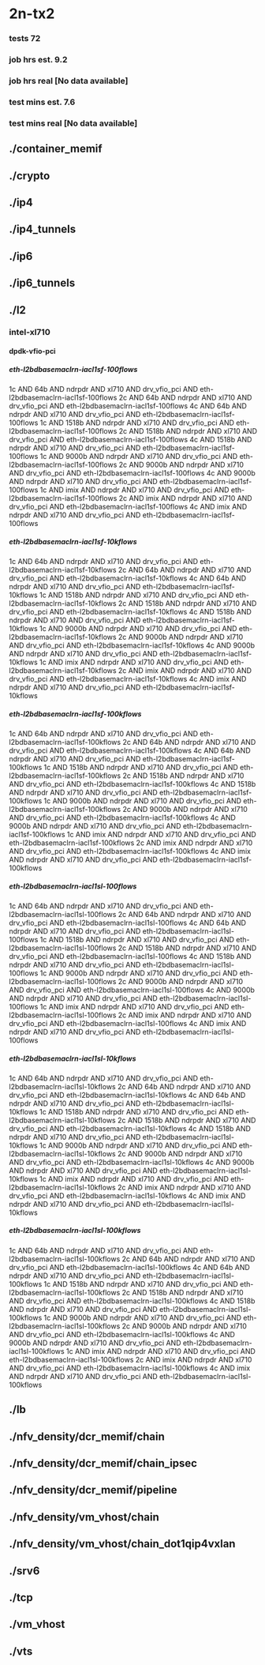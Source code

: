 # 2n-tx2
### tests 72
### job hrs est. 9.2
### job hrs real [No data available]
### test mins est. 7.6
### test mins real [No data available]
## ./container_memif
## ./crypto
## ./ip4
## ./ip4_tunnels
## ./ip6
## ./ip6_tunnels
## ./l2
### intel-xl710
#### dpdk-vfio-pci
##### eth-l2bdbasemaclrn-iacl1sf-100flows
1c AND 64b AND ndrpdr AND xl710 AND drv_vfio_pci AND eth-l2bdbasemaclrn-iacl1sf-100flows
2c AND 64b AND ndrpdr AND xl710 AND drv_vfio_pci AND eth-l2bdbasemaclrn-iacl1sf-100flows
4c AND 64b AND ndrpdr AND xl710 AND drv_vfio_pci AND eth-l2bdbasemaclrn-iacl1sf-100flows
1c AND 1518b AND ndrpdr AND xl710 AND drv_vfio_pci AND eth-l2bdbasemaclrn-iacl1sf-100flows
2c AND 1518b AND ndrpdr AND xl710 AND drv_vfio_pci AND eth-l2bdbasemaclrn-iacl1sf-100flows
4c AND 1518b AND ndrpdr AND xl710 AND drv_vfio_pci AND eth-l2bdbasemaclrn-iacl1sf-100flows
1c AND 9000b AND ndrpdr AND xl710 AND drv_vfio_pci AND eth-l2bdbasemaclrn-iacl1sf-100flows
2c AND 9000b AND ndrpdr AND xl710 AND drv_vfio_pci AND eth-l2bdbasemaclrn-iacl1sf-100flows
4c AND 9000b AND ndrpdr AND xl710 AND drv_vfio_pci AND eth-l2bdbasemaclrn-iacl1sf-100flows
1c AND imix AND ndrpdr AND xl710 AND drv_vfio_pci AND eth-l2bdbasemaclrn-iacl1sf-100flows
2c AND imix AND ndrpdr AND xl710 AND drv_vfio_pci AND eth-l2bdbasemaclrn-iacl1sf-100flows
4c AND imix AND ndrpdr AND xl710 AND drv_vfio_pci AND eth-l2bdbasemaclrn-iacl1sf-100flows
##### eth-l2bdbasemaclrn-iacl1sf-10kflows
1c AND 64b AND ndrpdr AND xl710 AND drv_vfio_pci AND eth-l2bdbasemaclrn-iacl1sf-10kflows
2c AND 64b AND ndrpdr AND xl710 AND drv_vfio_pci AND eth-l2bdbasemaclrn-iacl1sf-10kflows
4c AND 64b AND ndrpdr AND xl710 AND drv_vfio_pci AND eth-l2bdbasemaclrn-iacl1sf-10kflows
1c AND 1518b AND ndrpdr AND xl710 AND drv_vfio_pci AND eth-l2bdbasemaclrn-iacl1sf-10kflows
2c AND 1518b AND ndrpdr AND xl710 AND drv_vfio_pci AND eth-l2bdbasemaclrn-iacl1sf-10kflows
4c AND 1518b AND ndrpdr AND xl710 AND drv_vfio_pci AND eth-l2bdbasemaclrn-iacl1sf-10kflows
1c AND 9000b AND ndrpdr AND xl710 AND drv_vfio_pci AND eth-l2bdbasemaclrn-iacl1sf-10kflows
2c AND 9000b AND ndrpdr AND xl710 AND drv_vfio_pci AND eth-l2bdbasemaclrn-iacl1sf-10kflows
4c AND 9000b AND ndrpdr AND xl710 AND drv_vfio_pci AND eth-l2bdbasemaclrn-iacl1sf-10kflows
1c AND imix AND ndrpdr AND xl710 AND drv_vfio_pci AND eth-l2bdbasemaclrn-iacl1sf-10kflows
2c AND imix AND ndrpdr AND xl710 AND drv_vfio_pci AND eth-l2bdbasemaclrn-iacl1sf-10kflows
4c AND imix AND ndrpdr AND xl710 AND drv_vfio_pci AND eth-l2bdbasemaclrn-iacl1sf-10kflows
##### eth-l2bdbasemaclrn-iacl1sf-100kflows
1c AND 64b AND ndrpdr AND xl710 AND drv_vfio_pci AND eth-l2bdbasemaclrn-iacl1sf-100kflows
2c AND 64b AND ndrpdr AND xl710 AND drv_vfio_pci AND eth-l2bdbasemaclrn-iacl1sf-100kflows
4c AND 64b AND ndrpdr AND xl710 AND drv_vfio_pci AND eth-l2bdbasemaclrn-iacl1sf-100kflows
1c AND 1518b AND ndrpdr AND xl710 AND drv_vfio_pci AND eth-l2bdbasemaclrn-iacl1sf-100kflows
2c AND 1518b AND ndrpdr AND xl710 AND drv_vfio_pci AND eth-l2bdbasemaclrn-iacl1sf-100kflows
4c AND 1518b AND ndrpdr AND xl710 AND drv_vfio_pci AND eth-l2bdbasemaclrn-iacl1sf-100kflows
1c AND 9000b AND ndrpdr AND xl710 AND drv_vfio_pci AND eth-l2bdbasemaclrn-iacl1sf-100kflows
2c AND 9000b AND ndrpdr AND xl710 AND drv_vfio_pci AND eth-l2bdbasemaclrn-iacl1sf-100kflows
4c AND 9000b AND ndrpdr AND xl710 AND drv_vfio_pci AND eth-l2bdbasemaclrn-iacl1sf-100kflows
1c AND imix AND ndrpdr AND xl710 AND drv_vfio_pci AND eth-l2bdbasemaclrn-iacl1sf-100kflows
2c AND imix AND ndrpdr AND xl710 AND drv_vfio_pci AND eth-l2bdbasemaclrn-iacl1sf-100kflows
4c AND imix AND ndrpdr AND xl710 AND drv_vfio_pci AND eth-l2bdbasemaclrn-iacl1sf-100kflows
##### eth-l2bdbasemaclrn-iacl1sl-100flows
1c AND 64b AND ndrpdr AND xl710 AND drv_vfio_pci AND eth-l2bdbasemaclrn-iacl1sl-100flows
2c AND 64b AND ndrpdr AND xl710 AND drv_vfio_pci AND eth-l2bdbasemaclrn-iacl1sl-100flows
4c AND 64b AND ndrpdr AND xl710 AND drv_vfio_pci AND eth-l2bdbasemaclrn-iacl1sl-100flows
1c AND 1518b AND ndrpdr AND xl710 AND drv_vfio_pci AND eth-l2bdbasemaclrn-iacl1sl-100flows
2c AND 1518b AND ndrpdr AND xl710 AND drv_vfio_pci AND eth-l2bdbasemaclrn-iacl1sl-100flows
4c AND 1518b AND ndrpdr AND xl710 AND drv_vfio_pci AND eth-l2bdbasemaclrn-iacl1sl-100flows
1c AND 9000b AND ndrpdr AND xl710 AND drv_vfio_pci AND eth-l2bdbasemaclrn-iacl1sl-100flows
2c AND 9000b AND ndrpdr AND xl710 AND drv_vfio_pci AND eth-l2bdbasemaclrn-iacl1sl-100flows
4c AND 9000b AND ndrpdr AND xl710 AND drv_vfio_pci AND eth-l2bdbasemaclrn-iacl1sl-100flows
1c AND imix AND ndrpdr AND xl710 AND drv_vfio_pci AND eth-l2bdbasemaclrn-iacl1sl-100flows
2c AND imix AND ndrpdr AND xl710 AND drv_vfio_pci AND eth-l2bdbasemaclrn-iacl1sl-100flows
4c AND imix AND ndrpdr AND xl710 AND drv_vfio_pci AND eth-l2bdbasemaclrn-iacl1sl-100flows
##### eth-l2bdbasemaclrn-iacl1sl-10kflows
1c AND 64b AND ndrpdr AND xl710 AND drv_vfio_pci AND eth-l2bdbasemaclrn-iacl1sl-10kflows
2c AND 64b AND ndrpdr AND xl710 AND drv_vfio_pci AND eth-l2bdbasemaclrn-iacl1sl-10kflows
4c AND 64b AND ndrpdr AND xl710 AND drv_vfio_pci AND eth-l2bdbasemaclrn-iacl1sl-10kflows
1c AND 1518b AND ndrpdr AND xl710 AND drv_vfio_pci AND eth-l2bdbasemaclrn-iacl1sl-10kflows
2c AND 1518b AND ndrpdr AND xl710 AND drv_vfio_pci AND eth-l2bdbasemaclrn-iacl1sl-10kflows
4c AND 1518b AND ndrpdr AND xl710 AND drv_vfio_pci AND eth-l2bdbasemaclrn-iacl1sl-10kflows
1c AND 9000b AND ndrpdr AND xl710 AND drv_vfio_pci AND eth-l2bdbasemaclrn-iacl1sl-10kflows
2c AND 9000b AND ndrpdr AND xl710 AND drv_vfio_pci AND eth-l2bdbasemaclrn-iacl1sl-10kflows
4c AND 9000b AND ndrpdr AND xl710 AND drv_vfio_pci AND eth-l2bdbasemaclrn-iacl1sl-10kflows
1c AND imix AND ndrpdr AND xl710 AND drv_vfio_pci AND eth-l2bdbasemaclrn-iacl1sl-10kflows
2c AND imix AND ndrpdr AND xl710 AND drv_vfio_pci AND eth-l2bdbasemaclrn-iacl1sl-10kflows
4c AND imix AND ndrpdr AND xl710 AND drv_vfio_pci AND eth-l2bdbasemaclrn-iacl1sl-10kflows
##### eth-l2bdbasemaclrn-iacl1sl-100kflows
1c AND 64b AND ndrpdr AND xl710 AND drv_vfio_pci AND eth-l2bdbasemaclrn-iacl1sl-100kflows
2c AND 64b AND ndrpdr AND xl710 AND drv_vfio_pci AND eth-l2bdbasemaclrn-iacl1sl-100kflows
4c AND 64b AND ndrpdr AND xl710 AND drv_vfio_pci AND eth-l2bdbasemaclrn-iacl1sl-100kflows
1c AND 1518b AND ndrpdr AND xl710 AND drv_vfio_pci AND eth-l2bdbasemaclrn-iacl1sl-100kflows
2c AND 1518b AND ndrpdr AND xl710 AND drv_vfio_pci AND eth-l2bdbasemaclrn-iacl1sl-100kflows
4c AND 1518b AND ndrpdr AND xl710 AND drv_vfio_pci AND eth-l2bdbasemaclrn-iacl1sl-100kflows
1c AND 9000b AND ndrpdr AND xl710 AND drv_vfio_pci AND eth-l2bdbasemaclrn-iacl1sl-100kflows
2c AND 9000b AND ndrpdr AND xl710 AND drv_vfio_pci AND eth-l2bdbasemaclrn-iacl1sl-100kflows
4c AND 9000b AND ndrpdr AND xl710 AND drv_vfio_pci AND eth-l2bdbasemaclrn-iacl1sl-100kflows
1c AND imix AND ndrpdr AND xl710 AND drv_vfio_pci AND eth-l2bdbasemaclrn-iacl1sl-100kflows
2c AND imix AND ndrpdr AND xl710 AND drv_vfio_pci AND eth-l2bdbasemaclrn-iacl1sl-100kflows
4c AND imix AND ndrpdr AND xl710 AND drv_vfio_pci AND eth-l2bdbasemaclrn-iacl1sl-100kflows
## ./lb
## ./nfv_density/dcr_memif/chain
## ./nfv_density/dcr_memif/chain_ipsec
## ./nfv_density/dcr_memif/pipeline
## ./nfv_density/vm_vhost/chain
## ./nfv_density/vm_vhost/chain_dot1qip4vxlan
## ./srv6
## ./tcp
## ./vm_vhost
## ./vts
